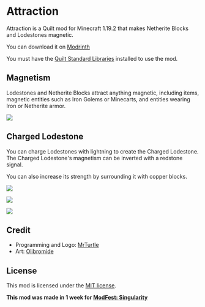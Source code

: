 # Attraction

Attraction is a Quilt mod for Minecraft 1.19.2 that makes Netherite Blocks and Lodestones magnetic.

You can download it on [Modrinth](https://modrinth.com/mod/attraction)

You must have the [Quilt Standard Libraries](https://modrinth.com/mod/qsl) installed to use the mod.
## Magnetism
Lodestones and Netherite Blocks attract anything magnetic, including items, magnetic entities such as Iron Golems or Minecarts, and entities wearing Iron or Netherite armor.

![](https://i.imgur.com/dVIQK2F.gif)

## Charged Lodestone
You can charge Lodestones with lightning to create the Charged Lodestone. The Charged Lodestone's magnetism can be inverted with a redstone signal.

You can also increase its strength by surrounding it with copper blocks.

![](https://i.imgur.com/7ucam61.gif)

![](https://i.imgur.com/Ivr4RaV.gif)

![](https://i.imgur.com/UGcGZ83.gif)

## Credit
* Programming and Logo: [MrTurtle](https://mrturtle.dev/)
* Art: [Olibromide](https://github.com/Olibromide)

## License

This mod is licensed under the [MIT license](./LICENSE).

**This mod was made in 1 week for [ModFest: Singularity](https://modfest.net/)**
